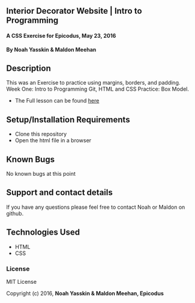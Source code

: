 ## Interior Decorator Website | Intro to Programming

#### A CSS Exercise for Epicodus, May 23, 2016

#### By Noah Yasskin & Maldon Meehan

## Description
This was an Exercise to practice using margins, borders, and padding. Week One: Intro to Programming Git, HTML and CSS Practice: Box Model.
* The Full lesson can be found
<a href="https://www.learnhowtoprogram.com/intro-to-programming/git-html-and-css/practice-box-model">here</a>

## Setup/Installation Requirements
* Clone this repository
* Open the html file in a browser

## Known Bugs

No known bugs at this point

## Support and contact details

If you have any questions please feel free to contact Noah or Maldon on github.

## Technologies Used

* HTML
* CSS

### License

MIT License

Copyright (c) 2016, **Noah Yasskin & Maldon Meehan, Epicodus**
